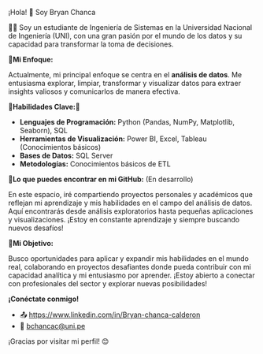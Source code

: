 ¡Hola! 👋 Soy Bryan Chanca

🧑‍🎓 Soy un estudiante de Ingeniería de Sistemas en la Universidad Nacional de Ingeniería (UNI), con una gran pasión por el mundo de los datos y su capacidad para transformar la toma de decisiones.

📌**Mi Enfoque:**

Actualmente, mi principal enfoque se centra en el **análisis de datos**. Me entusiasma explorar, limpiar, transformar y visualizar datos para extraer insights valiosos y comunicarlos de manera efectiva.

💎**Habilidades Clave:**💎

* **Lenguajes de Programación:** Python (Pandas, NumPy, Matplotlib, Seaborn), SQL
* **Herramientas de Visualización:** Power BI, Excel, Tableau (Conocimientos básicos)
* **Bases de Datos:** SQL Server
* **Metodologías:** Conocimientos básicos de ETL

📌**Lo que puedes encontrar en mi GitHub:** (En desarrollo)

En este espacio, iré compartiendo proyectos personales y académicos que reflejan mi aprendizaje y mis habilidades en el campo del análisis de datos. Aquí encontrarás desde análisis exploratorios hasta pequeñas aplicaciones y visualizaciones. ¡Estoy en constante aprendizaje y siempre buscando nuevos desafíos!

📌**Mi Objetivo:**

Busco oportunidades para aplicar y expandir mis habilidades en el mundo real, colaborando en proyectos desafiantes donde pueda contribuir con mi capacidad analítica y mi entusiasmo por aprender. ¡Estoy abierto a conectar con profesionales del sector y explorar nuevas posibilidades!

**¡Conéctate conmigo!**

* 📤 https://www.linkedin.com/in/Bryan-chanca-calderon
* 📧 bchancac@uni.pe

¡Gracias por visitar mi perfil! 😊
